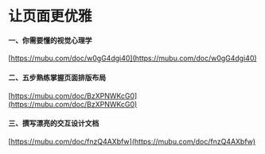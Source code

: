 # 让页面更优雅

<a name="NyRX3"></a>
#### 一、你需要懂的视觉心理学
[https://mubu.com/doc/w0gG4dgi40](https://mubu.com/doc/w0gG4dgi40)

<a name="8r3vl"></a>
#### 二、五步熟练掌握页面排版布局
[https://mubu.com/doc/BzXPNWKcG0](https://mubu.com/doc/BzXPNWKcG0)

<a name="3HWFs"></a>
#### 三、撰写漂亮的交互设计文档
[https://mubu.com/doc/fnzQ4AXbfw](https://mubu.com/doc/fnzQ4AXbfw)
